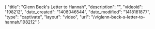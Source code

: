 {
    "title": "Glenn Beck's Letter to Hannah",
    "description": "",
    "videoid": "198212",
    "date_created": "1408046544",
    "date_modified": "1418181877",
    "type": "captivate",
    "layout": "video",
    "url": "\/v\/glenn-beck-s-letter-to-hannah\/198212"
}